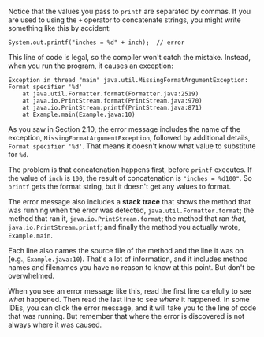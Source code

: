Notice that the values you pass to `printf` are separated by commas. If you are used to using the `+` operator to concatenate strings, you might write something like this by accident:

```code
System.out.printf("inches = %d" + inch);  // error
```

This line of code is legal, so the compiler won't catch the mistake. Instead, when you run the program, it causes an exception:



```code
Exception in thread "main" java.util.MissingFormatArgumentException:
Format specifier '%d'
    at java.util.Formatter.format(Formatter.java:2519)
    at java.io.PrintStream.format(PrintStream.java:970)
    at java.io.PrintStream.printf(PrintStream.java:871)
    at Example.main(Example.java:10)
```


As you saw in Section 2.10, the error message includes the name of the exception, `MissingFormatArgumentException`, followed by additional details, `Format specifier '%d'`. That means it doesn't know what value to substitute for `%d`.


The problem is that concatenation happens first, before `printf` executes. If the value of `inch` is `100`, the result of concatenation is `"inches = %d100"`. So `printf` gets the format string, but it doesn't get any values to format.


The error message also includes a **stack trace** that shows the method that was running when the error was detected, `java.util.Formatter.format`; the method that ran it, `java.io.PrintStream.format`; the method that ran *that*, `java.io.PrintStream.printf`; and finally the method you actually wrote, `Example.main`.

Each line also names the source file of the method and the line it was on (e.g., `Example.java:10`). That's a lot of information, and it includes method names and filenames you have no reason to know at this point. But don't be overwhelmed.

When you see an error message like this, read the first line carefully to see *what* happened. Then read the last line to see *where* it happened. In some IDEs, you can click the error message, and it will take you to the line of code that was running. But remember that where the error is discovered is not always where it was caused.